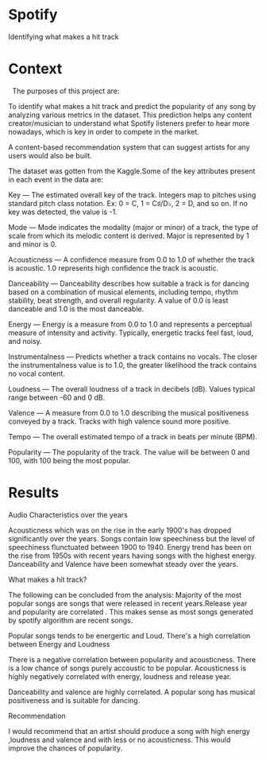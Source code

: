 # Spotify
Identifying what makes a hit track

# Context
 
The purposes of this project are:

To identify what makes a hit track and predict the popularity of any song by analyzing various metrics in the dataset. This prediction helps any content creator/musician to understand what Spotify listeners prefer to hear more nowadays, which is key in order to compete in the market.

A content-based recommendation system that can suggest artists for any users would also be built.

The dataset was gotten from the Kaggle.Some of the key attributes present in each event in the data are:

Key — The estimated overall key of the track. Integers map to pitches using standard pitch class notation. Ex: 0 = C, 1 = C♯/D♭, 2 = D, and so on. If no key was detected, the value is -1.

Mode — Mode indicates the modality (major or minor) of a track, the type of scale from which its melodic content is derived. Major is represented by 1 and minor is 0.

Acousticness — A confidence measure from 0.0 to 1.0 of whether the track is acoustic. 1.0 represents high confidence the track is acoustic.

Danceability — Danceability describes how suitable a track is for dancing based on a combination of musical elements, including tempo, rhythm stability, beat strength, and overall regularity. A value of 0.0 is least danceable and 1.0 is the most danceable.

Energy — Energy is a measure from 0.0 to 1.0 and represents a perceptual measure of intensity and activity. Typically, energetic tracks feel fast, loud, and noisy.

Instrumentalness — Predicts whether a track contains no vocals. The closer the instrumentalness value is to 1.0, the greater likelihood the track contains no vocal content.

Loudness — The overall loudness of a track in decibels (dB). Values typical range between -60 and 0 dB.

Valence — A measure from 0.0 to 1.0 describing the musical positiveness conveyed by a track. Tracks with high valence sound more positive.

Tempo — The overall estimated tempo of a track in beats per minute (BPM).

Popularity — The popularity of the track. The value will be between 0 and 100, with 100 being the most popular.

# Results

Audio Characteristics over the years

Acousticness which was on the rise in the early 1900's has dropped significantly over the years. Songs contain low speechiness but the level of speechiness flunctuated between 1900 to 1940. Energy trend has been on the rise from 1950s with recent years having songs with the highest energy. Danceability and Valence have been somewhat steady over the years.


What makes a hit track?

The following can be concluded from the analysis:
Majority of the most popular songs are songs that were released in recent years.Release year and popularity are correlated . This makes sense as most songs generated by spotify algorithm are recent songs.

Popular songs tends to be energertic and Loud. There's a high correlation between Energy and Loudness

There is a negative correlation between popularity and acousticness. There is a low chance of songs  purely accoustic to be popular.  Acousticness is highly negatively correlated with energy, loudness and release year.

Danceability and valence are highly correlated. A popular song has musical positiveness and is suitable for dancing.


Recommendation

I would recommend that an artist should produce a song with  high energy ,loudness and valence and with less or no acousticness. This would improve the chances of popularity.



